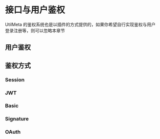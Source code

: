 # 接口与用户鉴权

UtilMeta 的鉴权系统也是以插件的方式提供的，如果你希望自行实现鉴权与用户登录注册等，则可以忽略本章节

## 用户鉴权



## 鉴权方式
### Session



### JWT


### Basic


### Signature


### OAuth
